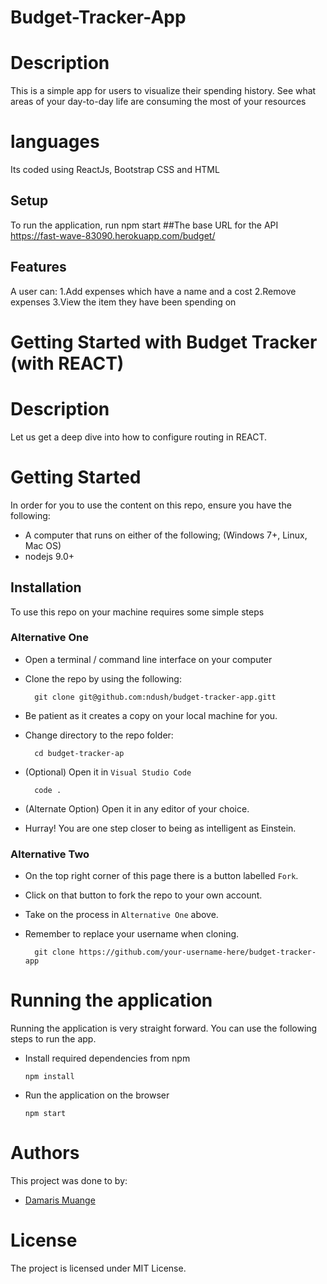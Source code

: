 # Budget-Tracker-App

# Description
This  is a simple app for users to visualize their spending history. See what areas of your day-to-day life are consuming the most of your resources
# languages
Its coded using ReactJs, Bootstrap CSS and HTML

## Setup
To run the application, run npm start
 ##The base URL for the API 
 https://fast-wave-83090.herokuapp.com/budget/

## Features
A user can: 
1.Add expenses which have a name and a cost 
2.Remove expenses 
3.View the item they have been spending on

# Getting Started with Budget Tracker (with REACT)

# Description
Let us get a deep dive into how to configure routing in REACT.

# Getting Started
In order for you to use the content on this repo, ensure you have the following:

- A computer that runs on either of the following; (Windows 7+, Linux, Mac OS)
- nodejs 9.0+

## Installation

To use this repo on your machine requires some simple steps

### Alternative One

- Open a terminal / command line interface on your computer
- Clone the repo by using the following:

        git clone git@github.com:ndush/budget-tracker-app.gitt

- Be patient as it creates a copy on your local machine for you.
- Change directory to the repo folder:

        cd budget-tracker-ap

- (Optional) Open it in ``Visual Studio Code``

        code .

- (Alternate Option) Open it in any editor of your choice.
- Hurray! You are one step closer to being as intelligent as Einstein.

### Alternative Two

- On the top right corner of this page there is a button labelled ``Fork``.
- Click on that button to fork the repo to your own account.
- Take on the process in ``Alternative One`` above.
- Remember to replace your username when cloning.

        git clone https://github.com/your-username-here/budget-tracker-app


# Running the application

Running the application is very straight forward. You can use the following steps to run the app.

- Install required dependencies from npm

      npm install

- Run the application on the browser

      npm start
# Authors
This project was done to by:
- [Damaris Muange](https://ndush.github.io/budget-tracker-app/)

# License
The project is licensed under MIT License.



  




  
